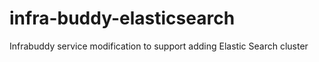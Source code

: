 # infra-buddy-elasticsearch
Infrabuddy service modification to support adding Elastic Search cluster
